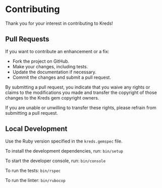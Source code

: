 # Contributing

Thank you for your interest in contributing to Kreds!

## Pull Requests

If you want to contribute an enhancement or a fix:

- Fork the project on GitHub.
- Make your changes, including tests.
- Update the documentation if necessary.
- Commit the changes and submit a pull request.

By submitting a pull request, you indicate that you waive any rights or claims to the modifications you made and transfer the copyright of those changes to the Kreds gem copyright owners.

If you are unable or unwilling to transfer these rights, please refrain from submitting a pull request.

## Local Development

Use the Ruby version specified in the `kreds.gemspec` file.

To install the development dependencies, run: `bin/setup`

To start the developer console, run: `bin/console`

To run the tests: `bin/rspec`

To run the linter: `bin/rubocop`
